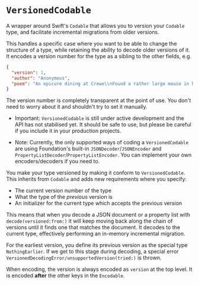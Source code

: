 # ``VersionedCodable``

A wrapper around Swift's `Codable` that allows you to version your `Codable` type, and facilitate incremental migrations from older versions.

This handles a specific case where you want to be able to change the structure of a type, while retaining the ability to decode older versions of it. It encodes a version number for the type as a sibling to the other fields, e.g.

```json
{
  "version": 1,
  "author": "Anonymous",
  "poem": "An epicure dining at Crewe\\nFound a rather large mouse in his stew\\nCried the waiter: Don't shout\\nAnd wave it about\\nOr the rest will be wanting one too!"
}
```

The version number is completely transparent at the point of use. You don't need to worry about it and shouldn't try to set it manually.

- Important: ``VersionedCodable`` is still under active development and the API has not stabilised yet. It should be safe to use, but please be careful if you include it in your production projects.

- Note: Currently, the only supported ways of coding a ``VersionedCodable`` are using Foundation's built-in `JSONDecoder`/`JSONEncoder` and `PropertyListDecoder`/`PropertyListEncoder`. You can implement your own encoders/decoders if you need to.

You make your type versioned by making it conform to ``VersionedCodable``. This inherits from `Codable` and adds new requirements where you specify:

- The current version number of the type
- What the type of the *previous* version is
- An initializer for the current type which accepts the previous version

This means that when you decode a JSON document or a property list with `decode(versioned:from:)` it will keep moving back along the chain of versions until it finds one that matches the document. It decodes to the current type, effectively performing an in-memory incremental migration.

For the earliest version, you define its previous version as the special type ``NothingEarlier``. If we get to this stage during decoding, a special error ``VersionedDecodingError/unsupportedVersion(tried:)`` is thrown.

When encoding, the version is always encoded as `version` at the top level. It is encoded **after** the other keys in the `Encodable`.

